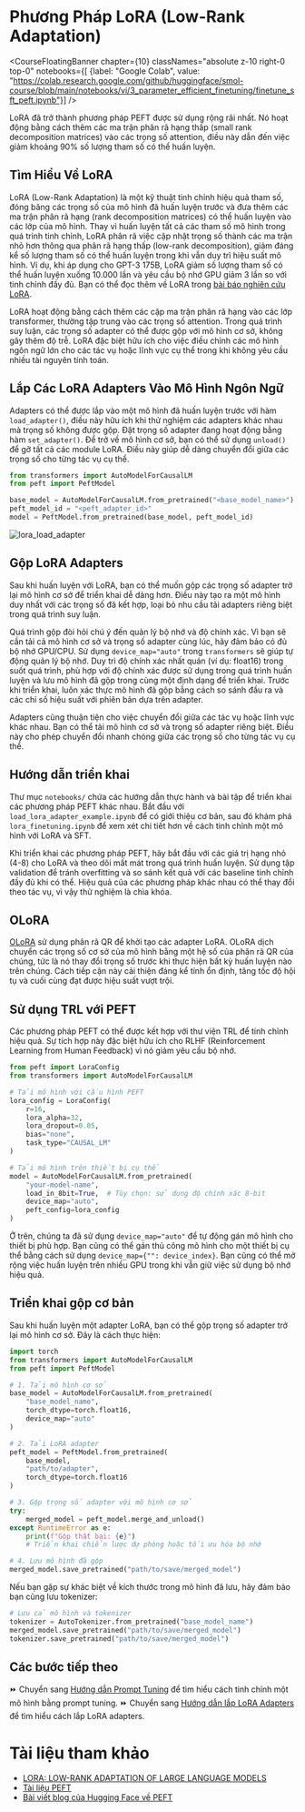 # Phương Pháp LoRA (Low-Rank Adaptation)

<CourseFloatingBanner chapter={10}
  classNames="absolute z-10 right-0 top-0"
  notebooks={[
    {label: "Google Colab", value: "https://colab.research.google.com/github/huggingface/smol-course/blob/main/notebooks/vi/3_parameter_efficient_finetuning/finetune_sft_peft.ipynb"}] />

LoRA đã trở thành phương pháp PEFT được sử dụng rộng rãi nhất. Nó hoạt động bằng cách thêm các ma trận phân rã hạng thấp (small rank decomposition matrices) vào các trọng số attention, điều này dẫn đến việc giảm khoảng 90% số lượng tham số có thể huấn luyện.

## Tìm Hiểu Về LoRA

LoRA (Low-Rank Adaptation) là một kỹ thuật tinh chỉnh hiệu quả tham số, đóng băng các trọng số của mô hình đã huấn luyện trước và đưa thêm các ma trận phân rã hạng (rank decomposition matrices) có thể huấn luyện vào các lớp của mô hình. Thay vì huấn luyện tất cả các tham số mô hình trong quá trình tinh chỉnh, LoRA phân rã việc cập nhật trọng số thành các ma trận nhỏ hơn thông qua phân rã hạng thấp (low-rank decomposition), giảm đáng kể số lượng tham số có thể huấn luyện trong khi vẫn duy trì hiệu suất mô hình. Ví dụ, khi áp dụng cho GPT-3 175B, LoRA giảm số lượng tham số có thể huấn luyện xuống 10.000 lần và yêu cầu bộ nhớ GPU giảm 3 lần so với tinh chỉnh đầy đủ. Bạn có thể đọc thêm về LoRA trong [bài báo nghiên cứu LoRA](https://arxiv.org/pdf/2106.09685).

LoRA hoạt động bằng cách thêm các cặp ma trận phân rã hạng vào các lớp transformer, thường tập trung vào các trọng số attention. Trong quá trình suy luận, các trọng số adapter có thể được gộp với mô hình cơ sở, không gây thêm độ trễ. LoRA đặc biệt hữu ích cho việc điều chỉnh các mô hình ngôn ngữ lớn cho các tác vụ hoặc lĩnh vực cụ thể trong khi không yêu cầu nhiều tài nguyên tính toán.

## Lắp Các LoRA Adapters Vào Mô Hình Ngôn Ngữ

Adapters có thể được lắp vào một mô hình đã huấn luyện trước với hàm `load_adapter()`, điều này hữu ích khi thử nghiệm các adapters khác nhau mà trọng số không được gộp. Đặt trọng số adapter đang hoạt động bằng hàm `set_adapter()`. Để trở về mô hình cơ sở, bạn có thể sử dụng `unload()` để gỡ tất cả các module LoRA. Điều này giúp dễ dàng chuyển đổi giữa các trọng số cho từng tác vụ cụ thể.

```python
from transformers import AutoModelForCausalLM
from peft import PeftModel

base_model = AutoModelForCausalLM.from_pretrained("<base_model_name>")
peft_model_id = "<peft_adapter_id>"
model = PeftModel.from_pretrained(base_model, peft_model_id)
```

![lora_load_adapter](./images/lora_adapter.png)

## Gộp LoRA Adapters

Sau khi huấn luyện với LoRA, bạn có thể muốn gộp các trọng số adapter trở lại mô hình cơ sở để triển khai dễ dàng hơn. Điều này tạo ra một mô hình duy nhất với các trọng số đã kết hợp, loại bỏ nhu cầu tải adapters riêng biệt trong quá trình suy luận.

Quá trình gộp đòi hỏi chú ý đến quản lý bộ nhớ và độ chính xác. Vì bạn sẽ cần tải cả mô hình cơ sở và trọng số adapter cùng lúc, hãy đảm bảo có đủ bộ nhớ GPU/CPU. Sử dụng `device_map="auto"` trong `transformers` sẽ giúp tự động quản lý bộ nhớ. Duy trì độ chính xác nhất quán (ví dụ: float16) trong suốt quá trình, phù hợp với độ chính xác được sử dụng trong quá trình huấn luyện và lưu mô hình đã gộp trong cùng một định dạng để triển khai. Trước khi triển khai, luôn xác thực mô hình đã gộp bằng cách so sánh đầu ra và các chỉ số hiệu suất với phiên bản dựa trên adapter.

Adapters cũng thuận tiện cho việc chuyển đổi giữa các tác vụ hoặc lĩnh vực khác nhau. Bạn có thể tải mô hình cơ sở và trọng số adapter riêng biệt. Điều này cho phép chuyển đổi nhanh chóng giữa các trọng số cho từng tác vụ cụ thể.

## Hướng dẫn triển khai

Thư mục `notebooks/` chứa các hướng dẫn thực hành và bài tập để triển khai các phương pháp PEFT khác nhau. Bắt đầu với `load_lora_adapter_example.ipynb` để có giới thiệu cơ bản, sau đó khám phá `lora_finetuning.ipynb` để xem xét chi tiết hơn về cách tinh chỉnh một mô hình với LoRA và SFT.

Khi triển khai các phương pháp PEFT, hãy bắt đầu với các giá trị hạng nhỏ (4-8) cho LoRA và theo dõi mất mát trong quá trình huấn luyện. Sử dụng tập validation để tránh overfitting và so sánh kết quả với các baseline tinh chỉnh đầy đủ khi có thể. Hiệu quả của các phương pháp khác nhau có thể thay đổi theo tác vụ, vì vậy thử nghiệm là chìa khóa.

## OLoRA

[OLoRA](https://arxiv.org/abs/2406.01775) sử dụng phân rã QR để khởi tạo các adapter LoRA. OLoRA dịch chuyển các trọng số cơ sở của mô hình bằng một hệ số của phân rã QR của chúng, tức là nó thay đổi trọng số trước khi thực hiện bất kỳ huấn luyện nào trên chúng. Cách tiếp cận này cải thiện đáng kể tính ổn định, tăng tốc độ hội tụ và cuối cùng đạt được hiệu suất vượt trội.

## Sử dụng TRL với PEFT

Các phương pháp PEFT có thể được kết hợp với thư viện TRL để tinh chỉnh hiệu quả. Sự tích hợp này đặc biệt hữu ích cho RLHF (Reinforcement Learning from Human Feedback) vì nó giảm yêu cầu bộ nhớ.

```python
from peft import LoraConfig
from transformers import AutoModelForCausalLM

# Tải mô hình với cấu hình PEFT
lora_config = LoraConfig(
    r=16,
    lora_alpha=32,
    lora_dropout=0.05,
    bias="none",
    task_type="CAUSAL_LM"
)

# Tải mô hình trên thiết bị cụ thể
model = AutoModelForCausalLM.from_pretrained(
    "your-model-name",
    load_in_8bit=True,  # Tùy chọn: sử dụng độ chính xác 8-bit
    device_map="auto",
    peft_config=lora_config
)
```

Ở trên, chúng ta đã sử dụng `device_map="auto"` để tự động gán mô hình cho thiết bị phù hợp. Bạn cũng có thể gán thủ công mô hình cho một thiết bị cụ thể bằng cách sử dụng `device_map={"": device_index}`. Bạn cũng có thể mở rộng việc huấn luyện trên nhiều GPU trong khi vẫn giữ việc sử dụng bộ nhớ hiệu quả.

## Triển khai gộp cơ bản

Sau khi huấn luyện một adapter LoRA, bạn có thể gộp trọng số adapter trở lại mô hình cơ sở. Đây là cách thực hiện:

```python
import torch
from transformers import AutoModelForCausalLM
from peft import PeftModel

# 1. Tải mô hình cơ sở
base_model = AutoModelForCausalLM.from_pretrained(
    "base_model_name",
    torch_dtype=torch.float16,
    device_map="auto"
)

# 2. Tải LoRA adapter
peft_model = PeftModel.from_pretrained(
    base_model,
    "path/to/adapter",
    torch_dtype=torch.float16
)

# 3. Gộp trọng số adapter với mô hình cơ sở
try:
    merged_model = peft_model.merge_and_unload()
except RuntimeError as e:
    print(f"Gộp thất bại: {e}")
    # Triển khai chiến lược dự phòng hoặc tối ưu hóa bộ nhớ

# 4. Lưu mô hình đã gộp
merged_model.save_pretrained("path/to/save/merged_model")
```

Nếu bạn gặp sự khác biệt về kích thước trong mô hình đã lưu, hãy đảm bảo bạn cũng lưu tokenizer:

```python
# Lưu cả mô hình và tokenizer
tokenizer = AutoTokenizer.from_pretrained("base_model_name")
merged_model.save_pretrained("path/to/save/merged_model")
tokenizer.save_pretrained("path/to/save/merged_model")
```

## Các bước tiếp theo

⏩ Chuyển sang [Hướng dẫn Prompt Tuning](prompt_tuning.md) để tìm hiểu cách tinh chỉnh một mô hình bằng prompt tuning.
⏩ Chuyển sang [Hướng dẫn lắp LoRA Adapters](../../../notebooks/vi/3_parameter_efficient_finetuning/load_lora_adapter.ipynb) để tìm hiểu cách lắp LoRA adapters.

# Tài liệu tham khảo

- [LORA: LOW-RANK ADAPTATION OF LARGE LANGUAGE MODELS](https://arxiv.org/pdf/2106.09685)
- [Tài liệu PEFT](https://huggingface.co/docs/peft)
- [Bài viết blog của Hugging Face về PEFT](https://huggingface.co/blog/peft)